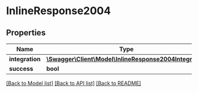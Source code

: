 # InlineResponse2004

## Properties
Name | Type | Description | Notes
------------ | ------------- | ------------- | -------------
**integration** | [**\Swagger\Client\Model\InlineResponse2004Integration**](InlineResponse2004Integration.md) |  | [optional] 
**success** | **bool** |  | [optional] 

[[Back to Model list]](../../README.md#documentation-for-models) [[Back to API list]](../../README.md#documentation-for-api-endpoints) [[Back to README]](../../README.md)

